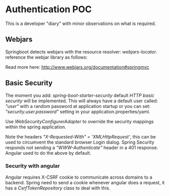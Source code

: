 # Authentication POC 

This is a developer "diary" with minor observations on what is required.


## Webjars

Springboot detects webjars with the resource resolver: *webjars-locator*.
reference the webjar library as follows: *<script src="/webjars/WEBJAR_LIBRARY/WEBJAR_LIBRARY_FILE"></script>*

Read more here: http://www.webjars.org/documentation#springmvc

## Basic Security

The moment you add: *spring-boot-starter-security* default _HTTP basic security_ will be implemented.
This will always have a default user called: *"user"* with a random password at application startup or you can set: *"security.user.password"* setting in your application.properties/yaml.

Use *WebSecurityConfigurerAdapter* to override the security mappings within the spring application.

Note the headers _"X-Requested-With" = 'XMLHttpRequest'_, this can be used to circumvent the standard browser Login dialog. Spring Security responds  not sending a _"WWW-Authenticate"_ header in a 401 response.
Angular used to do the above by default.

### Security with angular

Angular requires X-CSRF cookie to communicate across domains to a backend. Spring need to send a cookie whenever angular does a request, it has a *CsrfTokenRepository* class to deal with this.